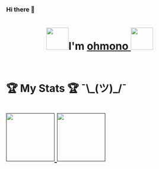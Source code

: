 ### Hi there 👋

<!--
**ohmono/ohmono** is a ✨ _special_ ✨ repository because its `README.md` (this file) appears on your GitHub profile.

Here are some ideas to get you started:

- 🔭 I’m currently working on ...
- 🌱 I’m currently learning ...
- 👯 I’m looking to collaborate on ...
- 🤔 I’m looking for help with ...
- 💬 Ask me about ...
- 📫 How to reach me: ...
- 😄 Pronouns: ...
- ⚡ Fun fact: ...
-->
<h1 align="center"><img src="https://github.githubassets.com/images/mona-whisper.gif" width="60px"/>I'm <a href="https://github.com/ohmono">ohmono <a><img src="https://c.tenor.com/BT6SV4XT52AAAAAM/me-it.gif" width="60px"/></h1>
<Br>


<h1> 🏆 My Stats 🏆 ¯\_(ツ)_/¯</h1>
<!--
![trophy](https://hacked-github-stat-trophies.flyn-nick.vercel.app/?username=ohmono&theme=gruvbox&rank=B,AA,A,SECRET)
-->
<h1 class="text-center">
    <a href="">    
        <img align="" height='130px' src="https://github-readme-stats.vercel.app/api?username=ohmono&show_icons=true&include_all_commits=true&line_height=21&theme=ayu-mirage" />
        <img align="" height='130px' src="https://github-readme-stats.vercel.app/api/top-langs/?username=ohmono&layout=compact&theme=ayu-mirage" />
    </a>
</h1>
